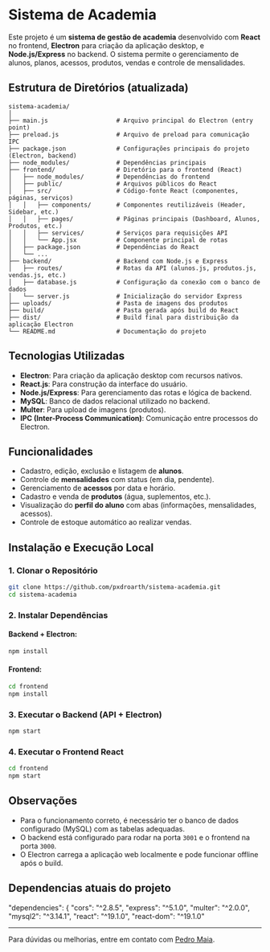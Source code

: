 # Sistema de Academia

Este projeto é um **sistema de gestão de academia** desenvolvido com **React** no frontend, **Electron** para criação da aplicação desktop, e **Node.js/Express** no backend. O sistema permite o gerenciamento de alunos, planos, acessos, produtos, vendas e controle de mensalidades.

## Estrutura de Diretórios (atualizada)

```
sistema-academia/
│
├── main.js                   # Arquivo principal do Electron (entry point)
├── preload.js                # Arquivo de preload para comunicação IPC
├── package.json              # Configurações principais do projeto (Electron, backend)
├── node_modules/             # Dependências principais
├── frontend/                 # Diretório para o frontend (React)
│   ├── node_modules/         # Dependências do frontend
│   ├── public/               # Arquivos públicos do React
│   ├── src/                  # Código-fonte React (componentes, páginas, serviços)
│   │   ├── components/       # Componentes reutilizáveis (Header, Sidebar, etc.)
│   │   ├── pages/            # Páginas principais (Dashboard, Alunos, Produtos, etc.)
│   │   ├── services/         # Serviços para requisições API
│   │   └── App.jsx           # Componente principal de rotas
│   ├── package.json          # Dependências do React
│   └── ...
├── backend/                  # Backend com Node.js e Express
│   ├── routes/               # Rotas da API (alunos.js, produtos.js, vendas.js, etc.)
│   ├── database.js           # Configuração da conexão com o banco de dados
│   └── server.js             # Inicialização do servidor Express
├── uploads/                  # Pasta de imagens dos produtos
├── build/                    # Pasta gerada após build do React
├── dist/                     # Build final para distribuição da aplicação Electron
└── README.md                 # Documentação do projeto
```

## Tecnologias Utilizadas

- **Electron**: Para criação da aplicação desktop com recursos nativos.
- **React.js**: Para construção da interface do usuário.
- **Node.js/Express**: Para gerenciamento das rotas e lógica de backend.
- **MySQL**: Banco de dados relacional utilizado no backend.
- **Multer**: Para upload de imagens (produtos).
- **IPC (Inter-Process Communication)**: Comunicação entre processos do Electron.

## Funcionalidades

- Cadastro, edição, exclusão e listagem de **alunos**.
- Controle de **mensalidades** com status (em dia, pendente).
- Gerenciamento de **acessos** por data e horário.
- Cadastro e venda de **produtos** (água, suplementos, etc.).
- Visualização do **perfil do aluno** com abas (informações, mensalidades, acessos).
- Controle de estoque automático ao realizar vendas.

## Instalação e Execução Local

### 1. Clonar o Repositório
```bash
git clone https://github.com/pxdroarth/sistema-academia.git
cd sistema-academia
```

### 2. Instalar Dependências

#### Backend + Electron:
```bash
npm install
```

#### Frontend:
```bash
cd frontend
npm install
```

### 3. Executar o Backend (API + Electron)
```bash
npm start
```

### 4. Executar o Frontend React
```bash
cd frontend
npm start
```

## Observações

- Para o funcionamento correto, é necessário ter o banco de dados configurado (MySQL) com as tabelas adequadas.
- O backend está configurado para rodar na porta `3001` e o frontend na porta `3000`.
- O Electron carrega a aplicação web localmente e pode funcionar offline após o build.

## Dependencias atuais do projeto 
"dependencies": {
    "cors": "^2.8.5",
    "express": "^5.1.0",
    "multer": "^2.0.0",
    "mysql2": "^3.14.1",
    "react": "^19.1.0",
    "react-dom": "^19.1.0"

---

Para dúvidas ou melhorias, entre em contato com [Pedro Maia](mailto:Pedroarthurmaia2000@gmail.com).
